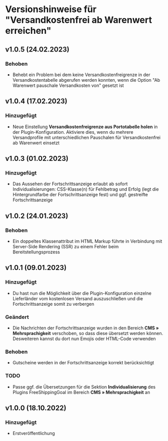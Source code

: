 # Versionshinweise für "Versandkostenfrei ab Warenwert erreichen"

## v1.0.5 (24.02.2023)

### Behoben
- Behebt ein Problem bei dem keine Versandkostenfreigrenze in der Versandkostentabelle abgerufen werden konnten, wenn die Option "Ab Warenwert pauschale Versandkosten von" gesetzt ist

## v1.0.4 (17.02.2023)

### Hinzugefügt
- Neue Einstellung **Versandkostenfreigrenze aus Portotabelle holen** in der Plugin-Konfiguration. Aktiviere dies, wenn du mehrere Versandprofile mit unterschiedlichen Pauschalen für Versandkostenfrei ab Warenwert einsetzt

## v1.0.3 (01.02.2023)

### Hinzugefügt
- Das Aussehen der Fortschrittsanzeige erlaubt ab sofort Individualisierungen: CSS-Klasse(n) für Fehlbetrag und Erfolg (legt die Hintergrundfarbe der Fortschrittsanzeige fest) und ggf. gestreifte Fortschrittsanzeige

## v1.0.2 (24.01.2023)

### Behoben
- Ein doppeltes Klassenattribut im HTML Markup führte in Verbindung mit Server-Side Rendering (SSR) zu einem Fehler beim Bereitstellungsprozess

## v1.0.1 (09.01.2023)

### Hinzugefügt
- Du hast nun die Möglichkeit über die Plugin-Konfiguration einzelne Lieferländer vom kostenlosen Versand auszuschließen und die Fortschrittsanzeige somit zu verbergen

### Geändert
- Die Nachrichten der Fortschrittsanzeige wurden in den Bereich **CMS » Mehrsprachigkeit** verschoben, so dass diese übersetzt werden können. Desweiteren kannst du dort nun Emojis oder HTML-Code verwenden

### Behoben
- Gutscheine werden in der Fortschrittsanzeige korrekt berücksichtigt

### TODO
- Passe ggf. die Übersetzungen für die Sektion **Individualisierung** des Plugins FreeShippingGoal im Bereich **CMS » Mehrsprachigkeit** an

## v1.0.0 (18.10.2022)

### Hinzugefügt
- Erstveröffentlichung
